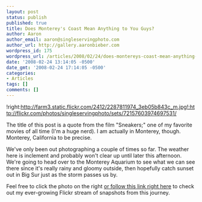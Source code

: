 ```yaml
---
layout: post
status: publish
published: true
title: Does Monterey's Coast Mean Anything to You Guys?
author: Aaron
author_email: aaron@singleservingphoto.com
author_url: http://gallery.aaronbieber.com
wordpress_id: 175
wordpress_url: /articles/2008/02/24/does-montereys-coast-mean-anything-to-you-guys/
date: '2008-02-24 13:14:05 -0500'
date_gmt: '2008-02-24 17:14:05 -0500'
categories:
- Articles
tags: []
comments: []
---
```

!right:http://farm3.static.flickr.com/2412/2287811974_3eb05b843c_m.jpg!:http://flickr.com/photos/singleservingphoto/sets/72157603974697531/

The title of this post is a quote from the film "Sneakers;" one of my
favorite movies of all time (I'm a huge nerd). I am actually in
Monterey, though. Monterey, California to be precise.

We've only been out photographing a couple of times so far. The weather
here is inclement and probably won't clear up until later this
afternoon. We're going to head over to the Monterey Aquarium to see what
we can see there since it's really rainy and gloomy outside, then
hopefully catch sunset out in Big Sur just as the storm passes us by.

Feel free to click the photo on the right [or follow this link right
here](http://flickr.com/photos/singleservingphoto/sets/72157603974697531/)
to check out my ever-growing Flickr stream of snapshots from this
journey.
